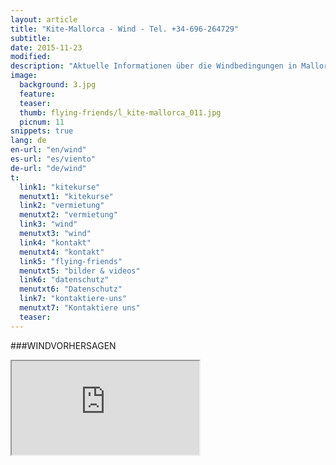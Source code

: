 ```yaml
---
layout: article
title: "Kite-Mallorca - Wind - Tel. +34-696-264729"
subtitle: 
date: 2015-11-23
modified:
description: "Aktuelle Informationen über die Windbedingungen in Mallorca."
image:
  background: 3.jpg
  feature:
  teaser:
  thumb: flying-friends/ĺ_kite-mallorca_011.jpg
  picnum: 11
snippets: true
lang: de
en-url: "en/wind"
es-url: "es/viento"
de-url: "de/wind"
t:
  link1: "kitekurse"
  menutxt1: "kitekurse"
  link2: "vermietung"
  menutxt2: "vermietung"
  link3: "wind"
  menutxt3: "wind"
  link4: "kontakt"
  menutxt4: "kontakt"
  link5: "flying-friends"
  menutxt5: "bilder & videos"
  link6: "datenschutz"
  menutxt6: "Datenschutz"
  link7: "kontaktiere-uns"
  menutxt7: "Kontaktiere uns"
  teaser:
---
```


###WINDVORHERSAGEN
<script type="text/javascript">
//doesn't block the load event
function windIframe(){
  var i = document.createElement("iframe");
  i.src = "http://widgets.ikitesurf.com/widgets/web/forecastTable?lat=39.87&lon=3.0884&units_wind=kts&units_height=m&units_temp=C&days=4&width=450&height=250&color=2799d1&name=Sa Marina&app=ikitesurf";
  i.style = "border:none; overflow:hidden; height:250px; width:100%;";
  i.scrolling = "no";
  i.frameborder = "0";
  i.allowTransparency = "true";
  document.getElementById("windframe").appendChild(i);
};
        
// Check for browser support of event handling capability
if (window.addEventListener)
window.addEventListener("load", windIframe, false);
else if (window.attachEvent)
window.attachEvent("onload", windIframe);
else window.onload = windIframe;
</script>
<div id="windframe"><noscript><iframe src="http://widgets.ikitesurf.com/widgets/web/forecastTable?lat=39.87&lon=3.0884&units_wind=kts&units_height=m&units_temp=C&days=4&width=450&height=250&color=2799d1&name=Sa Marina&app=ikitesurf"></iframe></noscript></div>


